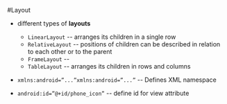 #Layout

* different types of __layouts__
  * `LinearLayout` -- arranges its children in a single row
  * `RelativeLayout` -- positions of children can be described in relation to each other or to the parent
  * `FrameLayout` --
  * `TableLayout` -- arranges its children in rows and columns

* `xmlns:android=”...”xmlns:android=”...”` -- Defines XML namespace
* `android:id=”@+id/phone_icon”` -- define id for view attribute
